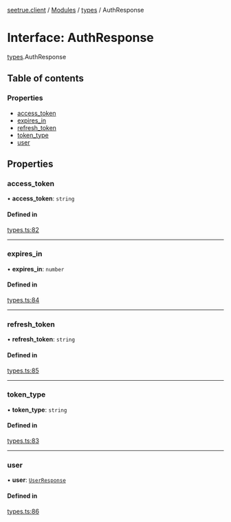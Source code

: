 [seetrue.client](../README.md) / [Modules](../modules.md) / [types](../modules/types.md) / AuthResponse

# Interface: AuthResponse

[types](../modules/types.md).AuthResponse

## Table of contents

### Properties

- [access\_token](types.AuthResponse.md#access_token)
- [expires\_in](types.AuthResponse.md#expires_in)
- [refresh\_token](types.AuthResponse.md#refresh_token)
- [token\_type](types.AuthResponse.md#token_type)
- [user](types.AuthResponse.md#user)

## Properties

### access\_token

• **access\_token**: `string`

#### Defined in

[types.ts:82](https://github.com/TheOnlyBeardedBeast/SeeTrue/blob/3dbc6e2/SeeTrue.Client/src/types.ts#L82)

___

### expires\_in

• **expires\_in**: `number`

#### Defined in

[types.ts:84](https://github.com/TheOnlyBeardedBeast/SeeTrue/blob/3dbc6e2/SeeTrue.Client/src/types.ts#L84)

___

### refresh\_token

• **refresh\_token**: `string`

#### Defined in

[types.ts:85](https://github.com/TheOnlyBeardedBeast/SeeTrue/blob/3dbc6e2/SeeTrue.Client/src/types.ts#L85)

___

### token\_type

• **token\_type**: `string`

#### Defined in

[types.ts:83](https://github.com/TheOnlyBeardedBeast/SeeTrue/blob/3dbc6e2/SeeTrue.Client/src/types.ts#L83)

___

### user

• **user**: [`UserResponse`](types.UserResponse.md)

#### Defined in

[types.ts:86](https://github.com/TheOnlyBeardedBeast/SeeTrue/blob/3dbc6e2/SeeTrue.Client/src/types.ts#L86)
